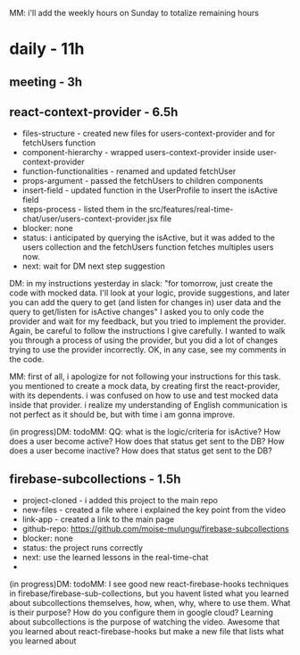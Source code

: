 MM: i'll add the weekly hours on Sunday to totalize remaining hours

# daily - 11h

## meeting - 3h

## react-context-provider - 6.5h
* files-structure - created new files for users-context-provider and for fetchUsers function
* component-hierarchy - wrapped users-context-provider inside user-context-provider
* function-functionalities - renamed and updated fetchUser
* props-argument - passed the fetchUsers to children components
* insert-field - updated function in the UserProfile to insert the isActive field
* steps-process - listed them in the src/features/real-time-chat/user/users-context-provider.jsx file
* blocker: none
* status: i anticipated by querying the isActive, but it was added to the users collection and the fetchUsers function fetches multiples users now.
* next: wait for DM next step suggestion 

DM: in my instructions yesterday in slack:
    "for tomorrow, just create the code with mocked data. I'll look at your logic, provide suggestions, and later you can add the query to get (and listen for changes in) user data and the query to get/listen for isActive changes"
		I asked you to only code the provider and wait for my feedback, but you tried to implement the provider. Again, be careful to follow the instructions I give carefully. I wanted to walk you through a process of using the provider, but you did a lot of changes trying to use the provider incorrectly. 
		OK, in any case, see my comments in the code.

MM: first of all, i apologize for not following your instructions for this task. you mentioned to create a mock data, by creating first the react-provider, with its dependents. i was confused on how to use and test mocked data inside that provider. i realize my understanding of English communication is not perfect as it should be, but with time i am gonna improve. 

(in progress)DM: todoMM: QQ: what is the logic/criteria for isActive? How does a user become active? How does that status get sent to the DB? How does a user become inactive? How does that status get sent to the DB? 


## firebase-subcollections - 1.5h
* project-cloned - i added this project to the main repo
* new-files - created a file where i explained the key point from the video
* link-app - created a link to the main page
* github-repo: https://github.com/moise-mulungu/firebase-subcollections
* blocker: none
* status: the project runs correctly
* next: use the learned lessons in the real-time-chat
* 
(in progress)DM: todoMM: I see good new react-firebase-hooks techniques in firebase/firebase-sub-collections, but you havent listed what you learned about subcollections themselves, how, when, why, where to use them. What is their purpose? How do you configure them in google cloud? Learning about subcollections is the purpose of watching the video. Awesome that you learned about react-firebase-hooks but make a new file that lists what you learned about 